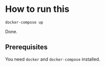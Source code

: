 # How to run this

    docker-compose up

Done.

## Prerequisites

You need `docker` and `docker-compose` installed.
